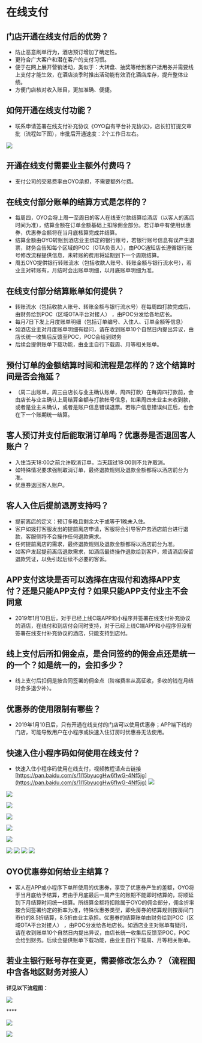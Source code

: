# 在线支付

## **门店开通在线支付后的优势？**

* 防止恶意刷单行为，酒店预订增加了确定性。
* 更符合广大客户和潜在客户的支付习惯。
* 便于在网上展开营销活动，类似于：大转盘、抽奖等给到客户抵用券并需要线上支付才能生效，在酒店淡季时推出活动能有效消化酒店库存，提升整体业绩。
* 方便门店核对收入账目，更加准确、便捷。

## **如何开通在线支付功能？**

* 联系申请签署在线支付补充协议《OYO自有平台补充协议》，店长钉钉提交审批（流程如下图），审批后开通速度：2个工作日左右。

![](../.gitbook/assets/image%20%28505%29.png)

## **开通在线支付需要业主额外付费吗？**

* 支付公司的交易费率由OYO承担，不需要额外付费。

## **在线支付部分账单的结算方式是怎样的？**

* 每周四，OYO会将上周一至周日的客人在线支付款结算给酒店（以客人的离店时间为准），结算金额在订单金额基础上扣除佣金部分。若订单中有使用优惠券，优惠券金额将在当月底核算完成并结算。
* 结算金额由OYO转账到酒店业主绑定的银行账号，若银行账号信息有误产生退票，财务会告知每个区域的POC（OTA负责人），由POC通知店长遵循银行账号修改流程提供信息，未转账的费用将延期到下一个周期结算。
* 周五OYO提供银行转账流水（包括收款人账号、转账金额与银行流水号），若业主对转账有，月结时会出账单明细，以月底账单明细为准。

## **在线支付部分结算账单如何提供？**

* 转账流水（包括收款人账号、转账金额与银行流水号）在每周四打款完成后，由财务给到POC（区域OTA平台对接人） ，由POC分发给各地店长。
* 每月7日下发上月度账单明细（包括订单编号、入住人、订单金额等信息）
* 如酒店业主对月度账单明细有疑问，请在收到账单10个自然日内提出异议，由店长统一收集后反馈至POC，POC会给到财务
* 后续会提供账单下载功能，由业主自行下载周、月等相关账单。

## **预付订单的金额结算时间和流程是怎样的？这个结算时间是否会拖延？**

* （周二出账单，周三由店长与业主确认账单，周四打款）在每周四打款前，会由店长与业主确认上周结算金额与打款帐号信息，如果周四未业主未收到款，或者是业主未确认，或者是账户信息错误退票。若账户信息错误纠正后，也会在下一个账期统一结算。

## **客人预订并支付后能取消订单吗？优惠券是否退回客人账户？**

* 入住当天18:00之前允许取消订单，当天超过18:00则不允许取消。
* 如特殊情况要求强制取消订单，最终退款规则及退款金额都将以酒店前台为准。
* 优惠券退回客人账户。

## **客人入住后提前退房支持吗？**

* 提前离店的定义：预订多晚且剩余大于或等于1晚未入住。
* 客户如拨打客服发出的提前离店申请，客服将会引导客户去酒店前台进行退款，客服侧将不会操作任何退款需求。
* 任何提前离店的需求，最终退款规则及退款金额都将以酒店前台为准。
* 如客户发起提前离店退款需求，如酒店最终操作退款给到客户，烦请酒店保留退款凭证，以免引起后续不必要的客诉。

## **APP支付这块是否可以选择在店现付和选择APP支付？还是只能APP支付？如果只能APP支付业主不会同意**

* 2019年1月10日后，对于已经上线C端APP和小程序并签署在线支付补充协议的酒店，在线付和到店付会同时支持，对于已经上线C端APP和小程序但没有签署在线支付补充协议的酒店，只能支持到店付。

## **线上支付后所扣佣金点，是合同签约的佣金点还是统一的一个？如是统一的，会扣多少？**

* 线上支付后扣佣是按合同签署的佣金点（阶梯费率从高征收，多收的钱在月结时会多退少补）。

##  **优惠券的使用限制有哪些？**

* 2019年1月10日后，只有开通在线支付的门店可以使用优惠券；APP端下线的门店，可能导致用户在小程序或快速入住订房时优惠券无法使用。

## **快速入住小程序码如何使用在线支付？**

* 快速入住小程序码使用在线支付，视频教程请点击链接[https://pan.baidu.com/s/1I15byucgHw6fIwG-4Nf5jg](https://pan.baidu.com/s/1I15byucgHw6fIwG-4Nf5jg) ![](https://uploader.shimo.im/f/fJX7CoKceQwl8KkH.jpg!thumbnail) 

![](../.gitbook/assets/image%20%28403%29.png)

![](../.gitbook/assets/image%20%28168%29.png)

![](../.gitbook/assets/image%20%28814%29.png)

![](../.gitbook/assets/image%20%28848%29.png)

![](../.gitbook/assets/image%20%28130%29.png)

![](https://uploader.shimo.im/f/uTN19MFhjIY51wrh.jpg!thumbnail) ![](https://uploader.shimo.im/f/33SIPLP9FfoBm1bI.jpg!thumbnail) ![](https://uploader.shimo.im/f/eKiK6o0PyF8CxtSf.jpg!thumbnail) ![](https://uploader.shimo.im/f/BWv12qvQK1kBGuwe.jpg!thumbnail)

## **OYO优惠券如何给业主结算？**

* 客人在APP或小程序下单所使用的优惠券，享受了优惠券产生的差额，OYO将于当月底给予结算，若由于月底最后一周产生的账期不能即时结算的，将顺延到下月结算时间统一结算。所结算金额将扣除属于OYO的佣金部分，佣金折率按合同签署约定的折率为准，特殊优惠券类型，即免房券的结算规则按房间门市价的8.5折结算，8.5折由业主承担。优惠券的结算账单由财务给到POC（区域OTA平台对接人） ，由POC分发给各地店长。如酒店业主对账单有疑问，请在收到账单10个自然日内提出异议，由店长统一收集后反馈至POC，POC会给到财务。后续会提供账单下载功能，由业主自行下载周、月等相关账单。

## **若业主银行账号存在变更，需要修改怎么办？（流程图中含各地区财务对接人）**

**详见以下流程图：**

![](../.gitbook/assets/image%20%28464%29.png)

\*\*\*\*

![](https://uploader.shimo.im/f/SxmLEJhp8VsZKWOJ.jpg!thumbnail)

![](https://uploader.shimo.im/f/K2xbvzgHv0YdrUR9.jpg!thumbnail)

